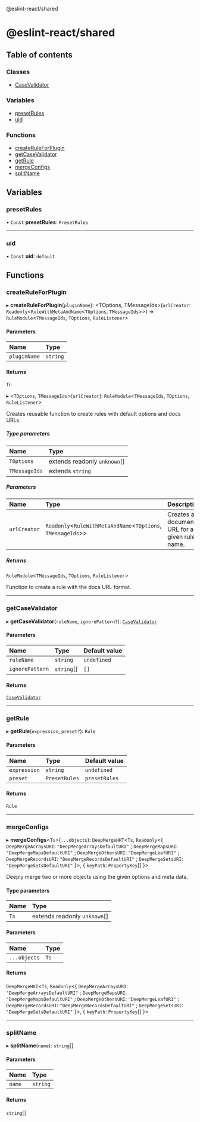 @eslint-react/shared

# @eslint-react/shared

## Table of contents

### Classes

- [CaseValidator](classes/CaseValidator.md)

### Variables

- [presetRules](README.md#presetrules)
- [uid](README.md#uid)

### Functions

- [createRuleForPlugin](README.md#createruleforplugin)
- [getCaseValidator](README.md#getcasevalidator)
- [getRule](README.md#getrule)
- [mergeConfigs](README.md#mergeconfigs)
- [splitName](README.md#splitname)

## Variables

### presetRules

• `Const` **presetRules**: `PresetRules`

---

### uid

• `Const` **uid**: `default`

## Functions

### createRuleForPlugin

▸ **createRuleForPlugin**(`pluginName`): \<TOptions, TMessageIds\>(`urlCreator`: `Readonly`\<`RuleWithMetaAndName`\<`TOptions`, `TMessageIds`\>\>) => `RuleModule`\<`TMessageIds`, `TOptions`, `RuleListener`\>

#### Parameters

| Name         | Type     |
| :----------- | :------- |
| `pluginName` | `string` |

#### Returns

`fn`

▸ \<`TOptions`, `TMessageIds`\>(`urlCreator`): `RuleModule`\<`TMessageIds`, `TOptions`, `RuleListener`\>

Creates reusable function to create rules with default options and docs URLs.

##### Type parameters

| Name          | Type                         |
| :------------ | :--------------------------- |
| `TOptions`    | extends readonly `unknown`[] |
| `TMessageIds` | extends `string`             |

##### Parameters

| Name         | Type                                                             | Description                                        |
| :----------- | :--------------------------------------------------------------- | :------------------------------------------------- |
| `urlCreator` | `Readonly`\<`RuleWithMetaAndName`\<`TOptions`, `TMessageIds`\>\> | Creates a documentation URL for a given rule name. |

##### Returns

`RuleModule`\<`TMessageIds`, `TOptions`, `RuleListener`\>

Function to create a rule with the docs URL format.

---

### getCaseValidator

▸ **getCaseValidator**(`ruleName`, `ignorePattern?`): [`CaseValidator`](classes/CaseValidator.md)

#### Parameters

| Name            | Type       | Default value |
| :-------------- | :--------- | :------------ |
| `ruleName`      | `string`   | `undefined`   |
| `ignorePattern` | `string`[] | `[]`          |

#### Returns

[`CaseValidator`](classes/CaseValidator.md)

---

### getRule

▸ **getRule**(`expression`, `preset?`): `Rule`

#### Parameters

| Name         | Type          | Default value |
| :----------- | :------------ | :------------ |
| `expression` | `string`      | `undefined`   |
| `preset`     | `PresetRules` | `presetRules` |

#### Returns

`Rule`

---

### mergeConfigs

▸ **mergeConfigs**\<`Ts`\>(`...objects`): `DeepMergeHKT`\<`Ts`, `Readonly`\<\{ `DeepMergeArraysURI`: `"DeepMergeArraysDefaultURI"` ; `DeepMergeMapsURI`: `"DeepMergeMapsDefaultURI"` ; `DeepMergeOthersURI`: `"DeepMergeLeafURI"` ; `DeepMergeRecordsURI`: `"DeepMergeRecordsDefaultURI"` ; `DeepMergeSetsURI`: `"DeepMergeSetsDefaultURI"` }\>, \{ `keyPath`: `PropertyKey`[] }\>

Deeply merge two or more objects using the given options and meta data.

#### Type parameters

| Name | Type                         |
| :--- | :--------------------------- |
| `Ts` | extends readonly `unknown`[] |

#### Parameters

| Name         | Type |
| :----------- | :--- |
| `...objects` | `Ts` |

#### Returns

`DeepMergeHKT`\<`Ts`, `Readonly`\<\{ `DeepMergeArraysURI`: `"DeepMergeArraysDefaultURI"` ; `DeepMergeMapsURI`: `"DeepMergeMapsDefaultURI"` ; `DeepMergeOthersURI`: `"DeepMergeLeafURI"` ; `DeepMergeRecordsURI`: `"DeepMergeRecordsDefaultURI"` ; `DeepMergeSetsURI`: `"DeepMergeSetsDefaultURI"` }\>, \{ `keyPath`: `PropertyKey`[] }\>

---

### splitName

▸ **splitName**(`name`): `string`[]

#### Parameters

| Name   | Type     |
| :----- | :------- |
| `name` | `string` |

#### Returns

`string`[]
